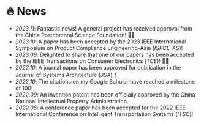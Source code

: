 # 🔥 News
- *2023.11*: Fantastic news! A general project has received approval from the China Postdoctoral Science Foundation! 🎉🎉
- *2023.10*: A paper has been accepted by the 2023 IEEE International Symposium on Product Compliance Engineering-Asia (*ISPCE-AS*)!
- *2023.09*: Delighted to share that one of our papers has been accepted by the IEEE Transactions on Consumer Electronics (*TCE*)! 🎉🎉
- *2022.10*: A journal paper has been approved for publication in the Journal of Systems Architecture (*JSA*)！
- *2022.10*: The citations on my Google Scholar have reached a milestone of 100!
- *2022.09*: An invention patent has been officially approved by the China National Intellectual Property Administration.
- *2022.06*: A conference paper has been accepted for the 2022 IEEE International Conference on Intelligent Transportation Systems (*ITSC*)!
